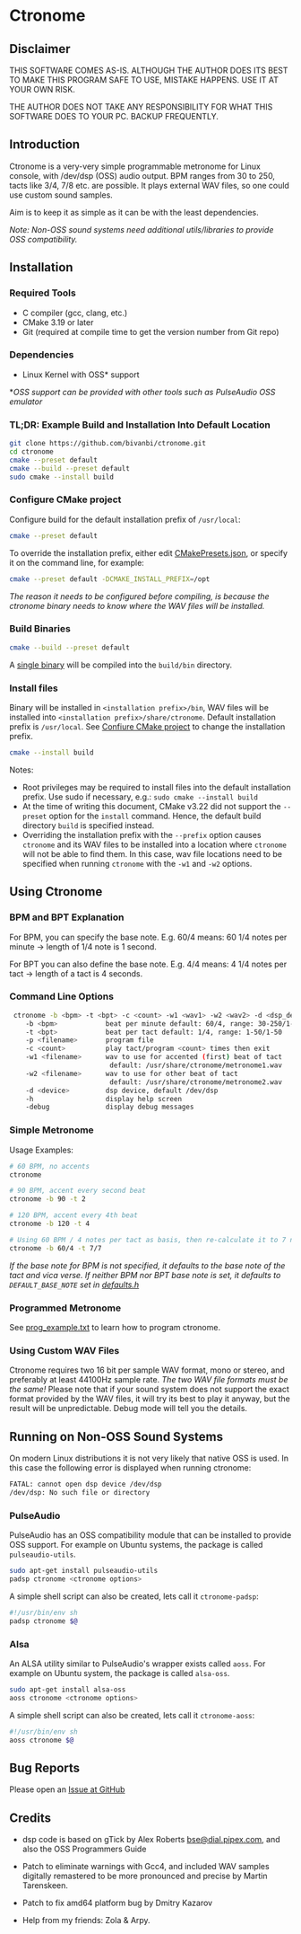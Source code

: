 # Ctronome
## Disclaimer
THIS SOFTWARE COMES AS-IS. ALTHOUGH THE AUTHOR DOES ITS BEST TO MAKE
THIS PROGRAM SAFE TO USE, MISTAKE HAPPENS. USE IT AT YOUR OWN RISK.

THE AUTHOR DOES NOT TAKE ANY RESPONSIBILITY FOR WHAT THIS SOFTWARE
DOES TO YOUR PC. BACKUP FREQUENTLY.

## Introduction
Ctronome is a very-very simple programmable metronome for Linux console,
with /dev/dsp (OSS) audio output. BPM ranges from 30 to 250, tacts like 3/4, 7/8
etc. are possible. It plays external WAV files, so one could use custom
sound samples.

Aim is to keep it as simple as it can be with the least dependencies.

*Note: Non-OSS sound systems need additional utils/libraries to 
provide OSS compatibility.*


## Installation
### Required Tools
- C compiler (gcc, clang, etc.)
- CMake 3.19 or later
- Git (required at compile time to get the version number from Git repo)

### Dependencies
- Linux Kernel with OSS* support

**OSS support can be provided with other tools such as PulseAudio OSS emulator*

### TL;DR: Example Build and Installation Into Default Location
```bash
git clone https://github.com/bivanbi/ctronome.git
cd ctronome
cmake --preset default
cmake --build --preset default
sudo cmake --install build
```

### Configure CMake project
Configure build for the default installation prefix of `/usr/local`:
```bash
cmake --preset default
```

To override the installation prefix, either edit [CMakePresets.json](CMakePresets.json),
or specify it on the command line, for example:
```bash
cmake --preset default -DCMAKE_INSTALL_PREFIX=/opt
```

*The reason it needs to be configured before compiling, is because the ctronome binary needs to know where
the WAV files will be installed.*
 
### Build Binaries
```bash
cmake --build --preset default
```

A [single binary](build/bin/ctronome) will be compiled into the `build/bin` directory.

### Install files
Binary will be installed in `<installation prefix>/bin`, WAV files will be installed into `<installation prefix>/share/ctronome`.
Default installation prefix is `/usr/local`. See [Confiure CMake project](#configure-cmake-project) to change the installation prefix.

```bash
cmake --install build
```

Notes:
- Root privileges may be required to install files into the default installation prefix. Use sudo if necessary, e.g.: `sudo cmake --install build`
- At the time of writing this document, CMake v3.22 did not support the `--preset` option for the `install` command.
Hence, the default build directory `build` is specified instead.
- Overriding the installation prefix with the `--prefix` option causes `ctronome` and its WAV files to be installed
into a location where `ctronome` will not be able to find them. In this case, wav file locations need to be
specified when running `ctronome` with the `-w1` and `-w2` options.

## Using Ctronome
### BPM and BPT Explanation
For BPM, you can specify the base note. E.g. 60/4 means:
60 1/4 notes per minute -> length of 1/4 note is 1 second.

For BPT you can also define the base note. E.g. 4/4 means:
4 1/4 notes per tact -> length of a tact is 4 seconds.

### Command Line Options
```bash
 ctronome -b <bpm> -t <bpt> -c <count> -w1 <wav1> -w2 <wav2> -d <dsp_device> -p <program> -h -v
    -b <bpm>            beat per minute default: 60/4, range: 30-250/1-20
    -t <bpt>            beat per tact default: 1/4, range: 1-50/1-50
    -p <filename>       program file
    -c <count>          play tact/program <count> times then exit
    -w1 <filename>      wav to use for accented (first) beat of tact
                         default: /usr/share/ctronome/metronome1.wav
    -w2 <filename>      wav to use for other beat of tact
                         default: /usr/share/ctronome/metronome2.wav
    -d <device>         dsp device, default /dev/dsp
    -h                  display help screen
    -debug              display debug messages
```

### Simple Metronome
Usage Examples:
```bash
# 60 BPM, no accents
ctronome

# 90 BPM, accent every second beat
ctronome -b 90 -t 2

# 120 BPM, accent every 4th beat
ctronome -b 120 -t 4

# Using 60 BPM / 4 notes per tact as basis, then re-calculate it to 7 notes per tact, accent ever 7th beat
ctronome -b 60/4 -t 7/7 
```

*If the base note for BPM is not specified, it defaults to the base note
of the tact and vica verse. If neither BPM nor BPT base note is set, it defaults to `DEFAULT_BASE_NOTE` set
in [defaults.h](src/defaults.h)*

### Programmed Metronome

See [prog_example.txt](docs/prog_example.txt) to learn how to program ctronome.

### Using Custom WAV Files
Ctronome requires two 16 bit per sample WAV format, mono or stereo, and preferably
at least 44100Hz sample rate. *The two WAV file formats must be the same!*
Please note that if your sound system does not support the exact format
provided by the WAV files, it will try its best to play it anyway, but
the result will be unpredictable. Debug mode will tell you the details.


## Running on Non-OSS Sound Systems
On modern Linux distributions it is not very likely that native OSS is used.
In this case the following error is displayed when running ctronome:
```bash
FATAL: cannot open dsp device /dev/dsp
/dev/dsp: No such file or directory
```

### PulseAudio
PulseAudio has an OSS compatibility module that can be installed to provide
OSS support. For example on Ubuntu systems, the package is called `pulseaudio-utils`.
```bash
sudo apt-get install pulseaudio-utils
padsp ctronome <ctronome options>
```

A simple shell script can also be created, lets call it `ctronome-padsp`:
```sh
#!/usr/bin/env sh
padsp ctronome $@
```

### Alsa
An ALSA utility similar to PulseAudio's wrapper exists called `aoss`.
For example on Ubuntu system, the package is called `alsa-oss`.

```bash
sudo apt-get install alsa-oss
aoss ctronome <ctronome options>
```

A simple shell script can also be created, lets call it `ctronome-aoss`:
```sh
#!/usr/bin/env sh
aoss ctronome $@
```

## Bug Reports
Please open an [Issue at GitHub](https://github.com/bivanbi/ctronome/issues)

## Credits
* dsp code is based on gTick by Alex Roberts <bse@dial.pipex.com>,
  and also the OSS Programmers Guide

* Patch to eliminate warnings with Gcc4, and included WAV samples digitally
  remastered to be more pronounced and precise by Martin Tarenskeen.

* Patch to fix amd64 platform bug by Dmitry Kazarov
 
* Help from my friends: Zola & Arpy.

